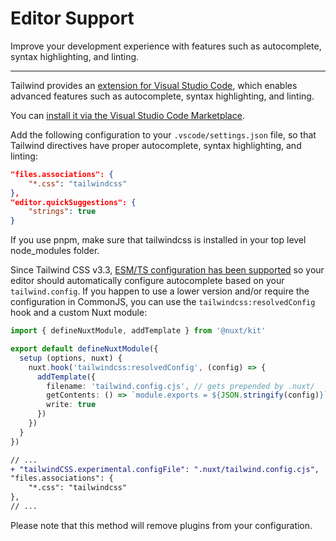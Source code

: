 # Editor Support

Improve your development experience with features such as autocomplete, syntax highlighting, and linting.

---

Tailwind provides an [extension for Visual Studio Code](https://github.com/tailwindlabs/tailwindcss-intellisense), which enables advanced features such as autocomplete, syntax highlighting, and linting.

You can [install it via the Visual Studio Code Marketplace](https://marketplace.visualstudio.com/items?itemName=bradlc.vscode-tailwindcss).

Add the following configuration to your `.vscode/settings.json` file, so that Tailwind directives have proper autocomplete, syntax highlighting, and linting:

```json [.vscode/settings.json]
"files.associations": {
    "*.css": "tailwindcss"
},
"editor.quickSuggestions": {
    "strings": true
}
```

If you use pnpm, make sure that tailwindcss is installed in your top level node_modules folder.

Since Tailwind CSS v3.3, [ESM/TS configuration has been supported](https://tailwindcss.com/blog/tailwindcss-v3-3#esm-and-type-script-support) so your editor should automatically configure autocomplete based on your `tailwind.config`. If you happen to use a lower version and/or require the configuration in CommonJS, you can use the `tailwindcss:resolvedConfig` hook and a custom Nuxt module:

```ts [modules/tw-cjs-config.ts]
import { defineNuxtModule, addTemplate } from '@nuxt/kit'

export default defineNuxtModule({
  setup (options, nuxt) {
    nuxt.hook('tailwindcss:resolvedConfig', (config) => {
      addTemplate({
        filename: 'tailwind.config.cjs', // gets prepended by .nuxt/
        getContents: () => `module.exports = ${JSON.stringify(config)}`,
        write: true
      })
    })
  }
})
```

```diff [.vscode/settings.json]
// ...
+ "tailwindCSS.experimental.configFile": ".nuxt/tailwind.config.cjs",
"files.associations": {
    "*.css": "tailwindcss"
},
// ...
```

Please note that this method will remove plugins from your configuration.
